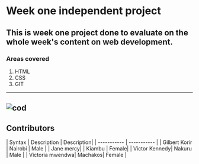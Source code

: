 # Week one independent project
This is week one project done to evaluate on the whole week's content on web development.
---
### Areas covered
1. HTML
2. CSS
3. GIT
---
![cod](https://user-images.githubusercontent.com/92339816/150953530-cbc298aa-7fd5-458b-a1dd-971fe93d8569.jpeg)
---
## Contributors

| Syntax | Description | Description|
| ----------- | ----------- |
| Gilbert Korir | Nairobi | Male  |
| Jane mercy|   | Kiambu  | Female|
| Victor Kennedy| Nakuru  | Male  |
| Victoria mwendwa| Machakos| Female  |


